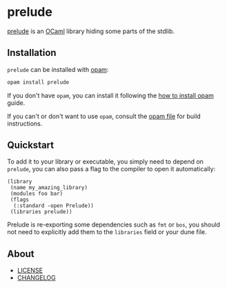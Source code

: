 # prelude

[prelude] is an [OCaml] library hiding some parts of the stdlib.

## Installation

`prelude` can be installed with [opam]:

```sh
opam install prelude
```

If you don't have `opam`, you can install it following the [how to install opam] guide.

If you can't or don't want to use `opam`, consult the [opam file] for build instructions.

## Quickstart

To add it to your library or executable, you simply need to depend on `prelude`, you can also pass a flag to the compiler to open it automatically:

```dune
(library
 (name my_amazing_library)
 (modules foo bar)
 (flags
  (:standard -open Prelude))
 (libraries prelude))
```

Prelude is re-exporting some dependencies such as `fmt` or `bos`, you should not need to explicitly add them to the `libraries` field or your dune file.

## About

- [LICENSE]
- [CHANGELOG]

[CHANGELOG]: ./CHANGES.md
[LICENSE]: ./LICENSE.md
[opam file]: ./prelude.opam
[test suite]: ./test

[how to install opam]: https://opam.ocaml.org/doc/Install.html
[OCaml]: https://ocaml.org
[opam]: https://opam.ocaml.org/
[prelude]: https://git.zapashcanon.fr/zapashcanon/prelude
